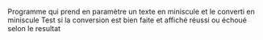Programme qui prend en paramètre un texte en miniscule et le converti en miniscule
Test si la conversion est bien faite et affiché réussi ou échoué selon le resultat
